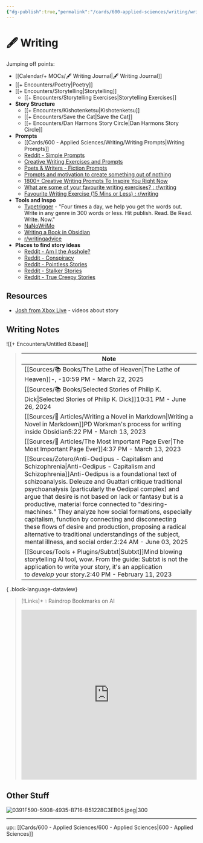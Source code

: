 ```yaml
---
{"dg-publish":true,"permalink":"/cards/600-applied-sciences/writing/writing/","title":"🖋 Writing","tags":["📝/🌱","on/writing"]}
---
```


# 🖋 Writing

Jumping off points:
- [[Calendar/+ MOCs/🖋 Writing Journal\|🖋 Writing Journal]]
- [[+ Encounters/Poetry\|Poetry]]
- [[+ Encounters/Storytelling\|Storytelling]]
	- [[+ Encounters/Storytelling Exercises\|Storytelling Exercises]]
- **Story Structure**
	- [[+ Encounters/Kishotenketsu\|Kishotenketsu]]
	- [[+ Encounters/Save the Cat\|Save the Cat]]
	- [[+ Encounters/Dan Harmons Story Circle\|Dan Harmons Story Circle]]
- **Prompts**
	- [[Cards/600 - Applied Sciences/Writing/Writing Prompts\|Writing Prompts]]
	- [Reddit - Simple Prompts](https://www.reddit.com/r/SimplePrompts/s/EH2X7hj7py)
	- [Creative Writing Exercises and Prompts](https://writingexercises.co.uk/index.php)
	- [Poets & Writers - Fiction Prompts](https://www.pw.org/writing-prompts-exercises?genre=32)
	- [Prompts and motivation to create something out of nothing](https://www.reddit.com/r/WritingPrompts/)
	- [1800+ Creative Writing Prompts To Inspire You Right Now](https://blog.reedsy.com/creative-writing-prompts/)
	- [What are some of your favourite writing exercises? : r/writing](https://www.reddit.com/r/writing/comments/15dkgdm/what_are_some_of_your_favourite_writing_exercises/)
	- [Favourite Writing Exercise (15 Mins or Less) : r/writing](https://www.reddit.com/r/writing/comments/ttupl9/favourite_writing_exercise_15_mins_or_less/)
- **Tools and Inspo**
	- [Typetrigger](https://typetrigger.com/) - "Four times a day, we help you get the words out. Write in any genre in 300 words or less. Hit publish. Read. Be Read. Write. Now."
	- [NaNoWriMo](https://nanowrimo.org/)
	- [Writing a Book in Obsidian](https://pdworkman.com/write-book-with-obsidian/)
	- [r/writingadvice](https://www.reddit.com/r/writingadvice/s/RkEzNEZzbK)
- **Places to find story ideas**
	- [Reddit - Am I the Asshole?](https://www.reddit.com/r/AmItheAsshole/s/qndonGl9vm)
	- [Reddit - Conspiracy](https://www.reddit.com/r/conspiracy/s/kdLdAmy9G8)
	- [Reddit - Pointless Stories](https://www.reddit.com/r/PointlessStories/s/xADnZwQNNz)
	- [Reddit - Stalker Stories](https://www.reddit.com/r/StalkerStories/s/uu7yYlGZNi)
	- [Reddit - True Creepy Stories](https://www.reddit.com/r/TrueCreepyStories/s/yCgX4ztN0w)

## Resources

- [Josh from Xbox Live](https://youtube.com/@josh_from_xboxlive?si=UfJ0TLUPd9yPxs1x) - videos about story 

## Writing Notes

![[+ Encounters/Untitled 8.base]]

>  | Note                                                                                                                                                                                                                                                                                                                                                                                                                                                                                                                                                                                                                                                                                                                                  |
> | ------------------------------------------------------------------------------------------------------------------------------------------------------------------------------------------------------------------------------------------------------------------------------------------------------------------------------------------------------------------------------------------------------------------------------------------------------------------------------------------------------------------------------------------------------------------------------------------------------------------------------------------------------------------------------------------------------------------------------------- |
> | [[Sources/📚 Books/The Lathe of Heaven\|The Lathe of Heaven]]<span class='summary'>\-, \-</span><span class='block'>10:59 PM - March 22, 2025</span>                                                                                                                                                                                                                                                                                                                                                                                                                                                                                                                                                                               |
> | [[Sources/📚 Books/Selected Stories of Philip K. Dick\|Selected Stories of Philip K. Dick]]<span class='summary'></span><span class='block'>10:31 PM - June 26, 2024</span>                                                                                                                                                                                                                                                                                                                                                                                                                                                                                                                                                        |
> | [[Sources/📰 Articles/Writing a Novel in Markdown\|Writing a Novel in Markdown]]<span class='summary'>PD Workman's process for writing inside Obsidian</span><span class='block'>5:22 PM - March 13, 2023</span>                                                                                                                                                                                                                                                                                                                                                                                                                                                                                                                   |
> | [[Sources/📰 Articles/The Most Important Page Ever\|The Most Important Page Ever]]<span class='summary'></span><span class='block'>4:37 PM - March 13, 2023</span>                                                                                                                                                                                                                                                                                                                                                                                                                                                                                                                                                                 |
> | [[Sources/Zotero/Anti-Oedipus - Capitalism and Schizophrenia\|Anti-Oedipus - Capitalism and Schizophrenia]]<span class='summary'>Anti-Oedipus is a foundational text of schizoanalysis. Deleuze and Guattari critique traditional psychoanalysis (particularly the Oedipal complex) and argue that desire is not based on lack or fantasy but is a productive, material force connected to "desiring-machines." They analyze how social formations, especially capitalism, function by connecting and disconnecting these flows of desire and production, proposing a radical alternative to traditional understandings of the subject, mental illness, and social order.</span><span class='block'>2:24 AM - June 03, 2025</span> |
> | [[Sources/Tools + Plugins/Subtxt\|Subtxt]]<span class='summary'>Mind blowing storytelling AI tool, wow. From the guide: Subtxt is not the application to write your story, it's an application to _develop_ your story.</span><span class='block'>2:40 PM - February 11, 2023</span>                                                                                                                                                                                                                                                                                                                                                                                                                                               |
> 
{ .block-language-dataview}

> [!Links]+ 💧 Raindrop Bookmarks on AI
> <iframe style="border: 0; width: 100%; height: 450px;" allowfullscreen frameborder="0" src="https://raindrop.io/tophg/writing-39167058"></iframe>

## Other Stuff

![0391F590-5908-4935-B716-B51228C3EB05.jpeg|300](/img/user/Extras/Attachments/0391F590-5908-4935-B716-B51228C3EB05.jpeg)

---
up:: [[Cards/600 - Applied Sciences/600 - Applied Sciences\|600 - Applied Sciences]]

